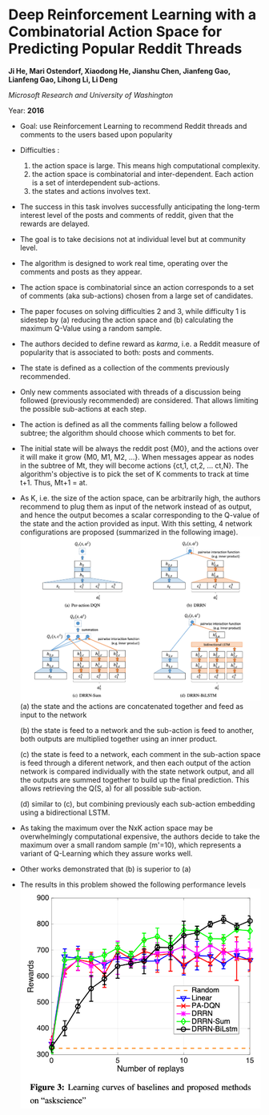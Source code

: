 # Deep Reinforcement Learning with a Combinatorial Action Space for Predicting Popular Reddit Threads

**Ji He, Mari Ostendorf, Xiaodong He, Jianshu Chen, Jianfeng Gao, Lianfeng Gao, Lihong Li, Li Deng**

*Microsoft Research and University of Washington*

Year: **2016**

- Goal: use Reinforcement Learning to recommend Reddit threads and comments to the users based upon popularity
- Difficulties :
  1. the action space is large. This means high computational complexity.
  2. the action space is combinatorial and inter-dependent. Each action is a set of interdependent sub-actions.
  3. the states and actions involves text.
- The success in this task involves successfully anticipating the long-term interest level of the posts and comments of reddit, given that the rewards are delayed.
- The goal is to take decisions not at individual level but at community level.
- The algorithm is designed to work real time, operating over the comments and posts as they appear.
- The action space is combinatorial since an action corresponds to a set of comments (aka sub-actions) chosen from a large set of candidates.
- The paper focuses on solving difficulties 2 and 3, while difficulty 1 is sidestep by (a) reducing the action space and (b) calculating the maximum Q-Value using a random sample.
- The authors decided to define reward as *karma*, i.e. a Reddit measure of popularity that is associated to both: posts and comments.
- The state is defined as a collection of the comments previously recommended.
- Only new comments associated with threads of a discussion being followed (previously recommended) are considered. That allows limiting the possible sub-actions at each step.
- The action is defined as all the comments falling below a followed subtree; the algorithm should choose which comments to bet for.
- The initial state will be always the reddit post {M0}, and the actions over it will make it grow {M0, M1, M2, ...}. When messages appear as nodes in the subtree of Mt, they will become actions {ct,1, ct,2, ... ct,N}. The algorithm's objective is to pick the set of K comments to track at time t+1. Thus, Mt+1 = at.
- As K, i.e. the size of the action space, can be arbitrarily high, the authors recommend to plug them as input of the network instead of as output, and hence the output becomes a scalar corresponding to the Q-value of the state and the action provided as input. With this setting, 4 network configurations are proposed (summarized in the following image).
![](he2016/architectures.png)
    (a) the state and the actions are concatenated together and feed as input to the network

    (b) the state is feed to a network and the sub-action is feed to another, both outputs are multiplied together using an inner product.

    (c) the state is feed to a network, each comment in the sub-action space is feed through a diferent network, and then each output of the action network is compared individually with the state network output, and all the outputs are summed together to build up the final prediction. This allows retrieving the Q(S, a) for all possible sub-action.

    (d) similar to (c), but combining previously each sub-action embedding using a bidirectional LSTM.

- As taking the maximum over the NxK action space may be overwhelmingly computational expensive, the authors decide to take the maximum over a small random sample (m'=10), which represents a variant of Q-Learning which they assure works well.

- Other works demonstrated that (b) is superior to (a)
- The results in this problem showed the following performance levels
![](he2016/results.png)